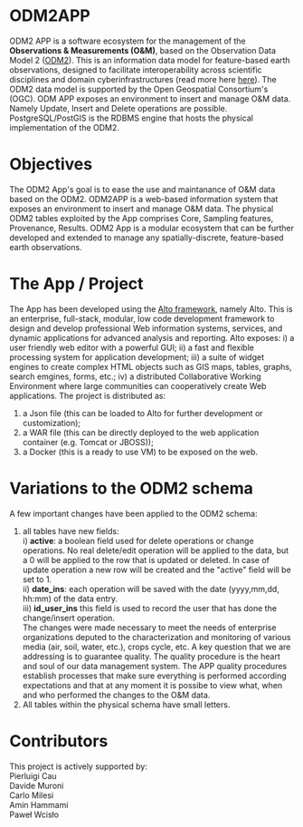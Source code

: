 # ODM2APP
ODM2 APP is a software ecosystem for the management of the <b>Observations & Measurements (O&M)</b>, based on the Observation Data Model 2 (<a href="https://github.com/ODM2">ODM2</a>).
This is an information data model for feature-based earth observations, designed to facilitate interoperability across scientific disciplines and domain cyberinfrastructures (read more here <a href="https://www.sciencedirect.com/science/article/pii/S1364815216300093">here</a>). The ODM2 data model is supported by the Open Geospatial Consortium's (OGC).
ODM APP exposes an environment to insert and manage O&M data. Namely Update, Insert and Delete operations are possible. PostgreSQL/PostGIS is the RDBMS engine that hosts the physical implementation of the ODM2. 
# Objectives
The ODM2 App's goal is to ease the use and maintanance of O&M data based on the ODM2. ODM2APP is a web-based information system that exposes an environment to insert and manage O&M data. The physical ODM2 tables exploited by the App comprises Core, Sampling features, Provenance, Results. ODM2 App is a modular ecosystem that can be further developed and extended to manage any spatially-discrete, feature-based earth observations.
# The App / Project
The App has been developed using the <a href="http://www.altoframework.com/">Alto framework</a>, namely Alto. This is an enterprise, full-stack, modular, low code development framework to design and develop professional Web information systems, services, and dynamic applications for advanced analysis and reporting. 
Alto exposes:
i) a user friendly web editor with a powerful GUI;
ii) a fast and flexible processing system for application development;
iii) a suite of widget engines to create complex HTML objects such as GIS maps, tables, graphs, search emgines, forms, etc.;
iv) a distributed Collaborative Working Environment where large communities can cooperatively create Web applications.
The project is distributed as: 
<ol>
  <li> a Json file (this can be loaded to Alto for further development or customization);</li>
  <li> a WAR file (this can be directly deployed to the web application container (e.g. Tomcat or JBOSS));</li>
  <li> a Docker (this is a ready to use VM) to be exposed on the web. </li>
</ol>  

# Variations to the ODM2 schema
A few important changes have been applied to the ODM2 schema:
1. all tables have new fields: 
<br> i) <b>active</b>: a boolean field used for delete operations or change operations. No real delete/edit operation will be applied to the data, but a 0 will be applied to the row that is updated or deleted. In case of update operation a new row will be created and the "active" field will be set to 1. 
<br> ii) <b> date_ins</b>: each operation will be saved with the date (yyyy,mm,dd, hh:mm) of the data entry.
<br> iii) <b> id_user_ins</b> this field is used to record the user that has done the change/insert operation.
<br> The changes were made necessary to meet the needs of enterprise organizations deputed to the characterization and monitoring of various media (air, soil, water, etc.), crops cycle, etc. A key question that we are addressing is to guarantee quality. The quality procedure is the heart and soul of our data management system. The APP quality procedures establish processes that make sure everything is performed according expectations and that at any moment it is possibe to view what, when and who performed the changes to the O&M data. 
2. All tables within the physical schema have small letters.

# Contributors
This project is actively supported by:
<br> Pierluigi Cau 
<br> Davide Muroni
<br> Carlo Milesi
<br> Amin Hammami
<br> Paweł Wcisło 

